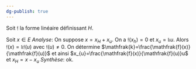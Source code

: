 ```yaml
---
dg-publish: true
---
```


Soit $\mathfrak{f}$ la forme linéaire définissant $H$.

Soit $x\in E$
*Analyse*: On suppose $x=x_{H}+x_{u}$. On a $\mathfrak{f(}x_{h}\mathfrak{)}=0$ et $x_{u}=\mathfrak{k}u$.
Alors $\mathfrak{f}(x)=\mathfrak{k}\mathfrak{f}(u)$ avec $\mathfrak{f}(u)\neq 0$.
On détermine $\mathfrak{k}=\frac{\mathfrak{f}(x)}{\mathfrak{f}(u)}$ et ainsi $x_{u}=\frac{\mathfrak{f}(x)}{\mathfrak{f}(u)}u$ et $x_{H}=x-x_{u}$
*Synthèse*: ok.